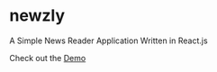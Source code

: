 # newzly
A Simple News Reader Application Written in React.js


Check out the [Demo](http://www.manju4ever.github.io/newzly)
